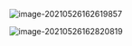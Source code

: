 ![image-20210526162619857](C:\Users\aaa\AppData\Roaming\Typora\typora-user-images\image-20210526162619857.png)

![image-20210526162820819](C:\Users\aaa\AppData\Roaming\Typora\typora-user-images\image-20210526162820819.png)